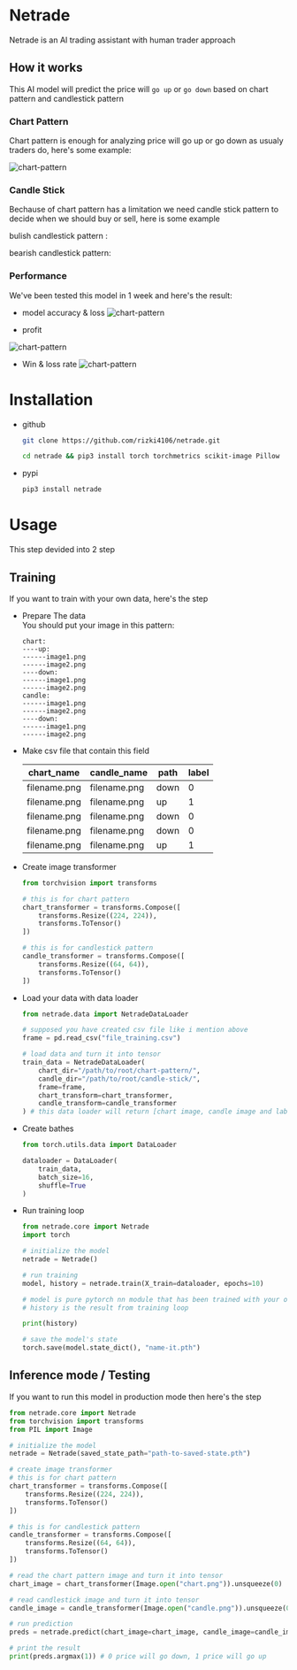 # Netrade
Netrade is an AI trading assistant with human trader approach

## How it works
This AI model will predict the price will `go up` or `go down` based on chart pattern and candlestick pattern

### Chart Pattern
Chart pattern is enough for analyzing price will go up or go down as usualy traders do, here's some example:

![chart-pattern](https://cdn.heelmet.com/files/chart-pattern.png)

### Candle Stick
Bechause of chart pattern has a limitation we need candle stick pattern to decide when we should buy or sell, here is some example

bulish candlestick pattern :

bearish candlestick pattern:
### Performance
We've been tested this model in 1 week and here's the result:

* model accuracy & loss
![chart-pattern](https://cdn.heelmet.com/files/model_performance_v2.png)

* profit

![chart-pattern](https://cdn.heelmet.com/files/profit_model.png)

* Win & loss rate
![chart-pattern](https://cdn.heelmet.com/files/win_and_loss_rate.png)

# Installation

* github
    ```bash
    git clone https://github.com/rizki4106/netrade.git
    ```
    ```bash
    cd netrade && pip3 install torch torchmetrics scikit-image Pillow
    ```
* pypi
    ```bash
    pip3 install netrade
    ```

# Usage

This step devided into 2 step

## Training

If you want to train with your own data, here's the step

* Prepare The data <br/>
You should put your image in this pattern:

    ```text
    chart:
    ----up:
    ------image1.png
    ------image2.png
    ----down:
    ------image1.png
    ------image2.png
    candle:
    ------image1.png
    ------image2.png
    ----down:
    ------image1.png
    ------image2.png
    ```
* Make csv file that contain this field

    | chart_name | candle_name | path | label |
    |-|-|-| -|
    | filename.png | filename.png | down | 0 |
    | filename.png | filename.png | up | 1 |
    | filename.png | filename.png | down | 0 |
    | filename.png | filename.png | down | 0 |
    | filename.png | filename.png | up | 1 |
* Create image transformer
    ```python
    from torchvision import transforms

    # this is for chart pattern
    chart_transformer = transforms.Compose([
        transforms.Resize((224, 224)),
        transforms.ToTensor()
    ])

    # this is for candlestick pattern
    candle_transformer = transforms.Compose([
        transforms.Resize((64, 64)),
        transforms.ToTensor()
    ])
    ```
* Load your data with data loader
    ```python
    from netrade.data import NetradeDataLoader

    # supposed you have created csv file like i mention above
    frame = pd.read_csv("file_training.csv")

    # load data and turn it into tensor
    train_data = NetradeDataLoader(
        chart_dir="/path/to/root/chart-pattern/",
        candle_dir="/path/to/root/candle-stick/",
        frame=frame,
        chart_transform=chart_transformer,
        candle_transform=candle_transformer
    ) # this data loader will return [chart image, candle image and labels]
    ```
* Create bathes
    ```python
    from torch.utils.data import DataLoader

    dataloader = DataLoader(
        train_data,
        batch_size=16,
        shuffle=True
    )
    ```
* Run training loop

    ```python
    from netrade.core import Netrade
    import torch

    # initialize the model
    netrade = Netrade()

    # run training
    model, history = netrade.train(X_train=dataloader, epochs=10)

    # model is pure pytorch nn module that has been trained with your own data you can check it model.parameters()
    # history is the result from training loop

    print(history)

    # save the model's state
    torch.save(model.state_dict(), "name-it.pth")
    ```
## Inference mode / Testing
If you want to run this model in production mode then here's the step

```python
from netrade.core import Netrade
from torchvision import transforms
from PIL import Image

# initialize the model
netrade = Netrade(saved_state_path="path-to-saved-state.pth")

# create image transformer
# this is for chart pattern
chart_transformer = transforms.Compose([
    transforms.Resize((224, 224)),
    transforms.ToTensor()
])

# this is for candlestick pattern
candle_transformer = transforms.Compose([
    transforms.Resize((64, 64)),
    transforms.ToTensor()
])

# read the chart pattern image and turn it into tensor
chart_image = chart_transformer(Image.open("chart.png")).unsqueeze(0)

# read candlestick image and turn it into tensor
candle_image = candle_transformer(Image.open("candle.png")).unsqueeze(0)

# run prediction
preds = netrade.predict(chart_image=chart_image, candle_image=candle_image)

# print the result
print(preds.argmax(1)) # 0 price will go down, 1 price will go up
```